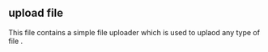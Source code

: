 ## upload file

This file contains a simple file uploader which is used to uplaod any type of file .